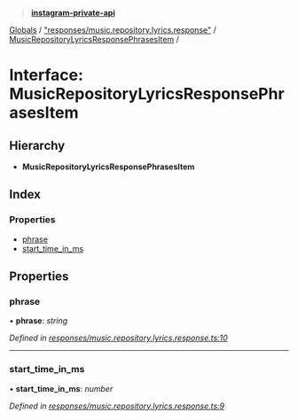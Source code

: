 > **[instagram-private-api](../README.md)**

[Globals](../globals.md) / ["responses/music.repository.lyrics.response"](../modules/_responses_music_repository_lyrics_response_.md) / [MusicRepositoryLyricsResponsePhrasesItem](_responses_music_repository_lyrics_response_.musicrepositorylyricsresponsephrasesitem.md) /

# Interface: MusicRepositoryLyricsResponsePhrasesItem

## Hierarchy

* **MusicRepositoryLyricsResponsePhrasesItem**

## Index

### Properties

* [phrase](_responses_music_repository_lyrics_response_.musicrepositorylyricsresponsephrasesitem.md#phrase)
* [start_time_in_ms](_responses_music_repository_lyrics_response_.musicrepositorylyricsresponsephrasesitem.md#start_time_in_ms)

## Properties

###  phrase

• **phrase**: *string*

*Defined in [responses/music.repository.lyrics.response.ts:10](https://github.com/Nerixyz/instagram-private-api/blob/e5037ee/src/responses/music.repository.lyrics.response.ts#L10)*

___

###  start_time_in_ms

• **start_time_in_ms**: *number*

*Defined in [responses/music.repository.lyrics.response.ts:9](https://github.com/Nerixyz/instagram-private-api/blob/e5037ee/src/responses/music.repository.lyrics.response.ts#L9)*